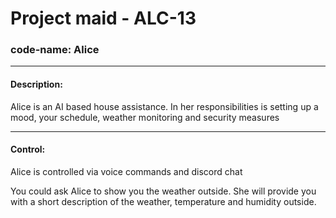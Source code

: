 # Project maid - ALC-13
### code-name: Alice

---

#### Description:

Alice is an AI based house assistance. 
In her responsibilities is setting up a mood, your schedule, weather monitoring and security measures

---

#### Control:

Alice is controlled via voice commands and discord chat

You could ask Alice to show you the weather outside. She will provide you with a short description of the weather, temperature and humidity outside.